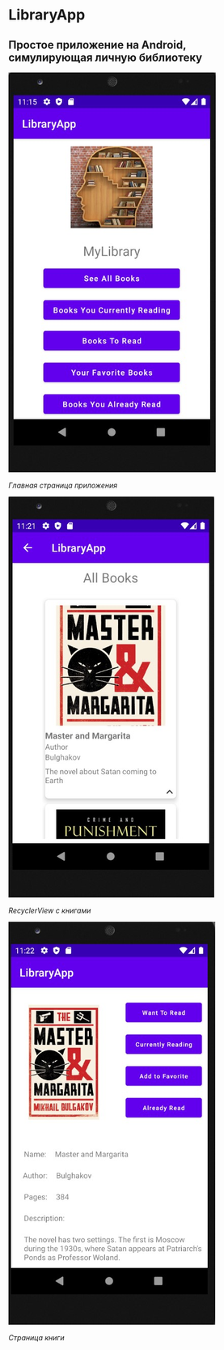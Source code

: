 # LibraryApp

## Простое приложение на Android, симулирующая личную библиотеку


![](./Screens/MainPage.jpg)

*Главная страница приложения*


![](./Screens/BooksRecyclerView.jpg)

*RecyclerView с книгами*

![](./Screens/BookPage.jpg)

*Страница книги*
